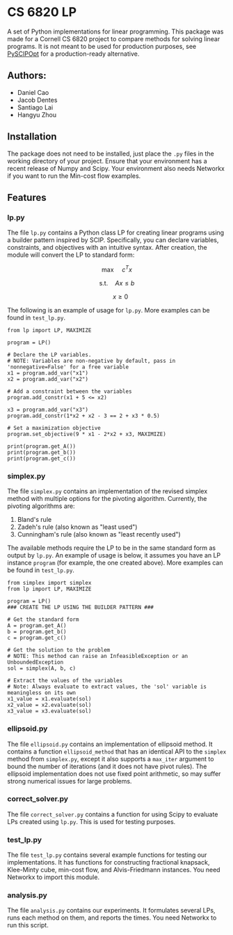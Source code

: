 # CS 6820 LP
A set of Python implementations for linear programming. This package was made for a Cornell CS 6820 project to compare methods for solving linear programs.
It is not meant to be used for production purposes, see [PySCIPOpt](https://github.com/scipopt/PySCIPOpt) for a production-ready alternative.

## Authors:
- Daniel Cao
- Jacob Dentes
- Santiago Lai
- Hangyu Zhou

## Installation
The package does not need to be installed, just place the `.py` files in the working directory of your project.
Ensure that your environment has a recent release of Numpy and Scipy. 
Your environment also needs Networkx if you want to run the Min-cost flow examples.

## Features
### lp.py
The file `lp.py` contains a Python class LP for creating linear programs using a builder pattern inspired by SCIP.
Specifically, you can declare variables, constraints, and objectives with an intuitive syntax.
After creation, the module will convert the LP to standard form:

$$\max \quad c^T x$$

$$\text{s.t.} \quad Ax \leq b$$

$$\quad x \geq 0$$

The following is an example of usage for `lp.py`. More examples can be found in `test_lp.py`.
```
from lp import LP, MAXIMIZE

program = LP()

# Declare the LP variables.
# NOTE: Variables are non-negative by default, pass in 'nonnegative=False' for a free variable
x1 = program.add_var("x1")
x2 = program.add_var("x2")

# Add a constraint between the variables
program.add_constr(x1 + 5 <= x2)

x3 = program.add_var("x3")
program.add_constr(1*x2 + x2 - 3 == 2 + x3 * 0.5)

# Set a maximization objective
program.set_objective(9 * x1 - 2*x2 + x3, MAXIMIZE)

print(program.get_A())
print(program.get_b())
print(program.get_c())
```

### simplex.py
The file `simplex.py` contains an implementation of the revised simplex method with multiple options for the pivoting algorithm.
Currently, the pivoting algorithms are:
1. Bland's rule
2. Zadeh's rule (also known as "least used")
3. Cunningham's rule (also known as "least recently used")

The available methods require the LP to be in the same standard form as output by `lp.py`. An example of usage is below, it assumes you have 
an LP instance `program` (for example, the one created above). More examples can be found in `test_lp.py`.
```
from simplex import simplex
from lp import LP, MAXIMIZE

program = LP()
### CREATE THE LP USING THE BUILDER PATTERN ###

# Get the standard form
A = program.get_A()
b = program.get_b()
c = program.get_c()

# Get the solution to the problem
# NOTE: This method can raise an InfeasibleException or an UnboundedException
sol = simplex(A, b, c)

# Extract the values of the variables
# Note: Always evaluate to extract values, the 'sol' variable is meaningless on its own
x1_value = x1.evaluate(sol)
x2_value = x2.evaluate(sol)
x3_value = x3.evaluate(sol)
```

### ellipsoid.py
The file `ellipsoid.py` contains an implementation of ellipsoid method. It contains a function `ellipsoid_method` that has an identical API to the `simplex` method from `simplex.py`, except it also supports a `max_iter` argument to bound the number of iterations (and it does not have pivot rules). The ellipsoid implementation does not use fixed point arithmetic, so may suffer strong numerical issues for large problems.

### correct_solver.py
The file `correct_solver.py` contains a function for using Scipy to evaluate LPs created using `lp.py`. This is used for testing purposes.

### test_lp.py
The file `test_lp.py` contains several example functions for testing our implementations. It has functions for constructing fractional knapsack, Klee-Minty cube, min-cost flow, and Alvis-Friedmann instances. You need Networkx to import this module.

### analysis.py
The file `analysis.py` contains our experiments. It formulates several LPs, runs each method on them, and reports the times. You need Networkx to run this script.
